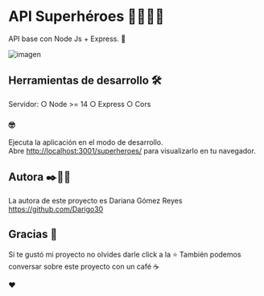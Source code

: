 # API Superhéroes 🦸‍♀️🦸‍♂️

API base con Node Js + Express. 🚀

![imagen](https://user-images.githubusercontent.com/39928174/200127866-77542eb6-3747-464e-8574-322a28b82abd.png)

## Herramientas de desarrollo 🛠️
Servidor:
  ○ Node >= 14
  ○ Express
  ○ Cors

### 🤓
Ejecuta la aplicación en el modo de desarrollo.\
Abre [http://localhost:3001/superheroes/](http://localhost:3001/superheroes/) para visualizarlo en tu navegador.


## Autora ✒️🙋‍♀️
  La autora de este proyecto es Dariana Gómez Reyes https://github.com/Darigo30

## Gracias 🎉
  Si te gustó mi proyecto no olvides darle click a la ⭐
  También podemos conversar sobre este proyecto con un café ☕
  
  ♥
